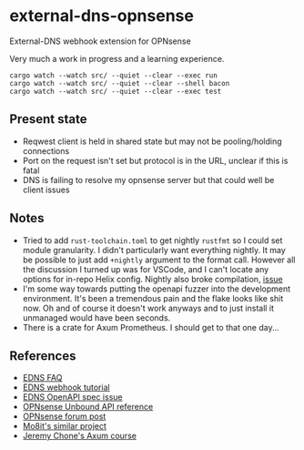 # external-dns-opnsense

External-DNS webhook extension for OPNsense

Very much a work in progress and a learning experience.

```
cargo watch --watch src/ --quiet --clear --exec run
cargo watch --watch src/ --quiet --clear --shell bacon
cargo watch --watch src/ --quiet --clear --exec test
```

## Present state

- Reqwest client is held in shared state but may not be pooling/holding connections
- Port on the request isn't set but protocol is in the URL, unclear if this is fatal
- DNS is failing to resolve my opnsense server but that could well be client issues

## Notes

- Tried to add `rust-toolchain.toml` to get nightly `rustfmt` so I could set module granularity.
  I didn't particularly want everything nightly.
  It may be possible to just add `+nightly` argument to the format call.
  However all the discussion I turned up was for VSCode,
  and I can't locate any options for in-repo Helix config.
  Nightly also broke compilation,
  [issue](https://github.com/tokio-rs/axum/issues/2407)
- I'm some way towards putting the openapi fuzzer into the development environment.
  It's been a tremendous pain and the flake looks like shit now.
  Oh and of course it doesn't work anyways and to just install it unmanaged would have been seconds.
- There is a crate for Axum Prometheus.
  I should get to that one day...

## References

- [EDNS FAQ](https://github.com/kubernetes-sigs/external-dns/blob/master/docs/faq.md)
- [EDNS webhook tutorial](https://github.com/kubernetes-sigs/external-dns/blob/master/docs/tutorials/webhook-provider.md)
- [EDNS OpenAPI spec issue](https://github.com/kubernetes-sigs/external-dns/issues/4138)
- [OPNsense Unbound API reference](https://docs.opnsense.org/development/api/core/unbound.html)
- [OPNsense forum post](https://forum.opnsense.org/index.php?topic=25823.0)
- [Mo8it's similar project](https://codeberg.org/mo8it/git-webhook-client/src/commit/61bcd61399570fdb67a535cd47ee7a19445f6360)
- [Jeremy Chone's Axum course](https://github.com/jeremychone-channel/rust-axum-course)
